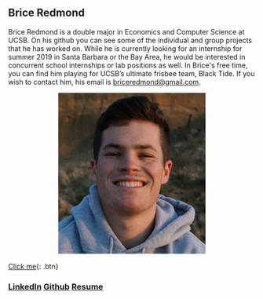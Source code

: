 ## Brice Redmond

Brice Redmond is a double major in Economics and Computer Science at UCSB. On his github you can see some of the individual and group projects that he has worked on. While he is currently looking for an internship for summer 2019 in Santa Barbara or the Bay Area, he would be interested in concurrent school internships or lab positions as well. In Brice's free time, you can find him playing for UCSB’s ultimate frisbee team, Black Tide. If you wish to contact him, his email is briceredmond@gmail.com. 

<p align="center">
  <img src="SelfPortrait.jpeg" alt="drawing" width="300"/> 
  
 [Click me](http://www.google.com){: .btn}
  
 ### [LinkedIn](www.linkedin.com/in/bredmond555) [Github](https://github.com/bredmond5) [Resume](Resume_BriceRedmond.pdf)
</p>






